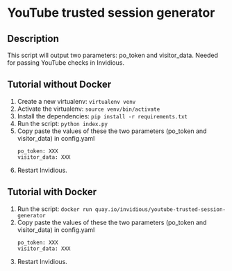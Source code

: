 # YouTube trusted session generator

## Description

This script will output two parameters: po_token and visitor_data. Needed for passing YouTube checks in Invidious.

## Tutorial without Docker
1. Create a new virtualenv: `virtualenv venv`
2. Activate the virtualenv: `source venv/bin/activate`
3. Install the dependencies: `pip install -r requirements.txt`
4. Run the script: `python index.py`
5. Copy paste the values of these the two parameters (po_token and visitor_data) in config.yaml
   ```
   po_token: XXX
   visitor_data: XXX
   ```
6. Restart Invidious.

## Tutorial with Docker
1. Run the script: `docker run quay.io/invidious/youtube-trusted-session-generator`
2. Copy paste the values of these the two parameters (po_token and visitor_data) in config.yaml
   ```
   po_token: XXX
   visitor_data: XXX
   ```
3. Restart Invidious.
